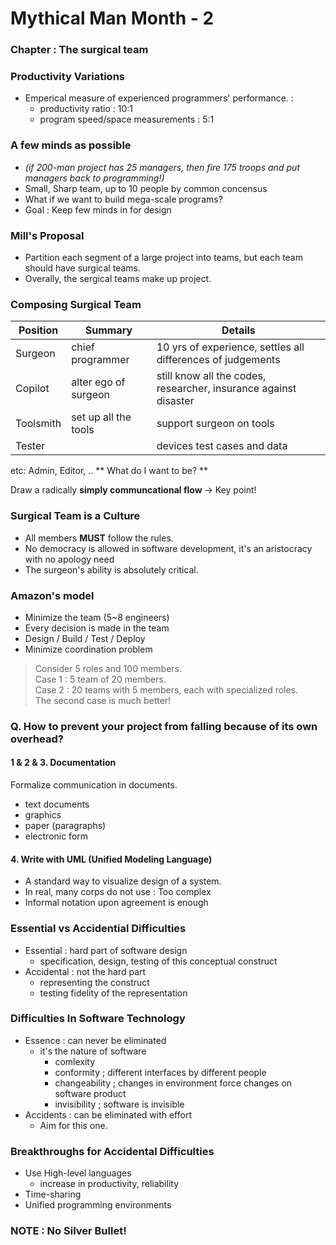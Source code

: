 # Mythical Man Month - 2

### Chapter : The surgical team

### Productivity Variations
- Emperical measure of experienced programmers' performance. :
  - productivity ratio : 10:1
  - program speed/space measurements : 5:1
  
### A few minds as possible
- *(if 200-man project has 25 managers, then fire 175 troops and put managers back to programming!)*
- Small, Sharp team, up to 10 people by common concensus
- What if we want to build mega-scale programs?
- Goal : Keep few minds in for design

### Mill's Proposal
- Partition each segment of a large project into teams, but each team should have surgical teams.
- Overally, the sergical teams make up project.

### Composing Surgical Team
| Position | Summary | Details|
|---|---|---|
| Surgeon | chief programmer | 10 yrs of experience, settles all differences of judgements |
| Copilot | alter ego of surgeon | still know all the codes, researcher, insurance against disaster|
| Toolsmith | set up all the tools | support surgeon on tools
| Tester | | devices test cases and data |

etc: Admin, Editor, ..
** What do I want to be? **

Draw a radically **simply communcational flow** -> Key point!

### Surgical Team is a Culture
- All members **MUST** follow the rules.
- No democracy is allowed in software development, it's an aristocracy with no apology need
- The surgeon's ability is absolutely critical.

### Amazon's model
- Minimize the team (5~8 engineers)
- Every decision is made in the team
- Design / Build / Test / Deploy
- Minimize coordination problem

> Consider 5 roles and 100 members.  
> Case 1 : 5 team of 20 members.  
> Case 2 : 20 teams with 5 members, each with specialized roles.  
> The second case is much better!

### Q. How to prevent your project from falling because of its own overhead?

#### 1 & 2 & 3. Documentation
Formalize communication in documents.
- text documents
- graphics
- paper (paragraphs)
- electronic form

#### 4. Write with UML (Unified Modeling Language)
- A standard way to visualize design of a system.
- In real, many corps do not use : Too complex
- Informal notation upon agreement is enough

### Essential vs Accidential Difficulties
- Essential : hard part of software design
  - specification, design, testing of this conceptual construct
- Accidental : not the hard part
  - representing the construct
  - testing fidelity of the representation

### Difficulties In Software Technology
- Essence : can never be eliminated
  - it's the nature of software
    - comlexity
    - conformity ; different interfaces by different people
    - changeability ; changes in environment force changes on software product
    - invisibility ; software is invisible
- Accidents : can be eliminated with effort
  - Aim for this one.
  
### Breakthroughs for Accidental Difficulties
- Use High-level languages
  - increase in productivity, reliability
- Time-sharing
- Unified programming environments

### NOTE : No Silver Bullet!
